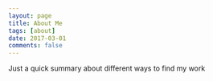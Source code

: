 ```yaml
---
layout: page
title: About Me
tags: [about]
date: 2017-03-01
comments: false
---
```


Just a quick summary about different ways to find my work

